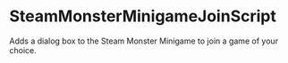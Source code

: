 # SteamMonsterMinigameJoinScript
Adds a dialog box to the Steam Monster Minigame to join a game of your choice.

